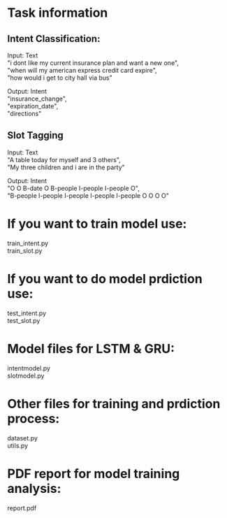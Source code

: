 # Task information

## Intent Classification: 

Input: Text  
"i dont like my current insurance plan and want a new one",  
"when will my american express credit card expire",  
"how would i get to city hall via bus"

Output: Intent  
"insurance_change",  
"expiration_date",  
"directions"

## Slot Tagging
Input: Text  
"A table today for myself and 3 others",  
"My three children and i are in the party"

Output: Intent  
"O O B-date O B-people I-people I-people O",  
"B-people I-people I-people I-people I-people O O O O"


# If you want to train model use: 
train_intent.py  
train_slot.py


# If you want to do model prdiction use: 

test_intent.py  
test_slot.py

# Model files for LSTM & GRU: 

intentmodel.py  
slotmodel.py

# Other files for training and prdiction process:

dataset.py  
utils.py

# PDF report for model training analysis:

report.pdf
